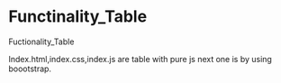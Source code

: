 # Functinality_Table
Fuctionality_Table


Index.html,index.css,index.js are table with pure js
next one is by using boootstrap.
